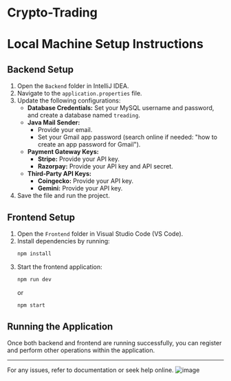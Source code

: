 # Crypto-Trading
# Local Machine Setup Instructions

## Backend Setup
1. Open the `Backend` folder in IntelliJ IDEA.
2. Navigate to the `application.properties` file.
3. Update the following configurations:
   - **Database Credentials:** Set your MySQL username and password, and create a database named `treading`.
   - **Java Mail Sender:**
     - Provide your email.
     - Set your Gmail app password (search online if needed: "how to create an app password for Gmail").
   - **Payment Gateway Keys:**
     - **Stripe:** Provide your API key.
     - **Razorpay:** Provide your API key and API secret.
   - **Third-Party API Keys:**
     - **Coingecko:** Provide your API key.
     - **Gemini:** Provide your API key.
4. Save the file and run the project.

## Frontend Setup
1. Open the `Frontend` folder in Visual Studio Code (VS Code).
2. Install dependencies by running:
   ```sh
   npm install
   ```
3. Start the frontend application:
   ```sh
   npm run dev
   ```
   or
   ```sh
   npm start
   ```

## Running the Application
Once both backend and frontend are running successfully, you can register and perform other operations within the application.

---
For any issues, refer to documentation or seek help online.
![image](https://github.com/user-attachments/assets/2a9138bf-de90-46cc-8973-f655ebba3d22)

